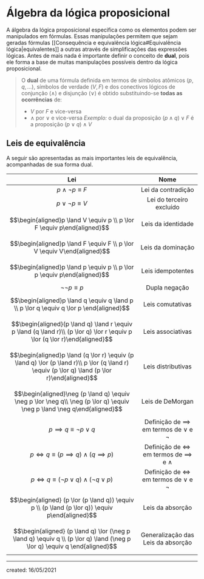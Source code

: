 # Álgebra da lógica proposicional
A álgebra da lógica proposicional especifica como os elementos podem ser manipulados em fórmulas. Essas manipulações permitem que sejam geradas fórmulas [[Consequência e equivalência lógica#Equivalência lógica|equivalentes]] a outras através de simplificações das expressões lógicas.
Antes de mais nada é importante definir o conceito de **dual**, pois ele forma a base de muitas manipulações possíveis dentro da lógica proposicional.

> O **dual** de uma fórmula definida em termos de símbolos atômicos $(p, q, \dots)$, símbolos de verdade $(V, F)$ e dos conectivos lógicos de conjunção $(\land)$ e disjunção $(\lor)$ é obtido substituindo-se **todas as ocorrências** de:
>- $V$ por $F$ e vice-versa
>- $\land$ por $\lor$ e vice-versa
> *Exemplo:* o dual da proposição $(p \land q) \lor F$ é a proposição $(p \lor q) \land V$

## Leis de equivalência
A seguir são apresentadas as mais importantes leis de equivalência, acompanhadas de sua forma dual.

|                                                                       Lei                                                                        |                         Nome                          |
|:------------------------------------------------------------------------------------------------------------------------------------------------:|:-----------------------------------------------------:|
|                                                            $p \land \neg p \equiv F$                                                             |                  Lei da contradição                   |
|                                                             $p \lor \neg p \equiv V$                                                             |               Lei do terceiro excluído                |
|                                     $$\begin{aligned}p \land V \equiv p \\ p \lor F \equiv p\end{aligned}$$                                      |                  Leis da identidade                   |
|                                     $$\begin{aligned}p \land F \equiv F \\ p \lor V \equiv V\end{aligned}$$                                      |                   Leis da dominação                   |
|                                     $$\begin{aligned}p \land p \equiv p \\ p \lor p \equiv p\end{aligned}$$                                      |                   Leis idempotentes                   |
|                                                              $\neg\neg p \equiv p$                                                               |                     Dupla negação                     |
|                             $$\begin{aligned}p \land q \equiv q \land p \\ p \lor q \equiv q \lor p \end{aligned}$$                              |                   Leis comutativas                    |
|           $$\begin{aligned}(p \land q) \land r \equiv  p \land (q \land r)\\ (p \lor q) \lor r \equiv p \lor (q \lor r)\end{aligned}$$           |                   Leis associativas                   |
| $$\begin{aligned}p \land (q \lor r) \equiv  (p \land q) \lor (p \land r)\\ p  \lor (q \land r) \equiv (p \lor q) \land (p \lor r)\end{aligned}$$ |                  Leis distributivas                   |
|             $$\begin{aligned}\neg (p \land q) \equiv \neg p \lor \neg q\\ \neg (p \lor q) \equiv \neg p \land \neg q\end{aligned}$$              |                   Leis de DeMorgan                    |
|                                                       $p \implies q \equiv \neg p \lor q$                                                        | Definição de $\implies$ em termos de $\lor$ e $\neg$  |
|                                              $p \iff q \equiv (p \implies q) \land (q \implies p)$                                               | Definição de $\iff$ em termos de $\implies$ e $\land$ |
|                                             $p \iff q \equiv (\neg p \lor q) \land (\neg q \lor p)$                                              |   Definição de $\iff$ em termos de $\lor$ e $\neg$    |
|                         $$\begin{aligned} (p \lor (p \land q)) \equiv p \\ (p \land (p \lor q)) \equiv p\end{aligned}$$                          |                   Leis da absorção                    |
|            $$\begin{aligned} (p \land q) \lor (\neg p \land q) \equiv q \\ (p \lor q) \land (\neg p \lor q) \equiv q \end{aligned}$$             |          Generalização das Leis da absorção           |


---

created: 16/05/2021
